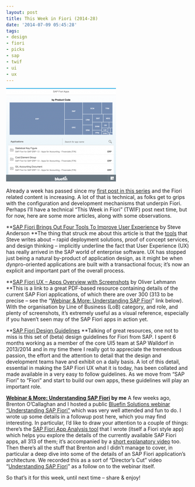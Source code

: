 ```yaml
---
layout: post
title: This Week in Fiori (2014-28)
date: '2014-07-09 05:45:28'
tags:
- design
- fiori
- picks
- sap
- twif
- ui
- ux
---
```



![SAP Fiori App Analysis tool](/content/images/2014/07/Screen-Shot-2014-07-09-at-07.26.411-300x255.png)

Already a week has passed since my [first post in this series](/2014/07/02/this-week-in-fiori-2014-27/) and the Fiori related content is increasing. A lot of that is technical, as folks get to grips with the configuration and development mechanisms that underpin Fiori. Perhaps I’ll have a technical “This Week in Fiori” (TWIF) post next time, but for now, here are some more articles, along with some observations.

**[SAP Fiori Brings Out Four Tools To Improve User Experience](http://www.mobilemarketportal.com/mobile-platform/articles/383045-sap-fiori-brings-out-four-tools-improve-user.htm) by Steve Anderson
**The thing that struck me about this article is that the [tools](http://www.news-sap.com/sap-fiori-apps-rapid-deployment/) that Steve writes about – rapid deployment solutions, proof of concept services, and design thinking – implicitly underline the fact that User Experience (UX) has really arrived in the SAP world of enterprise software. UX has stopped just being a natural by-product of application design, as it might be when dynpro-oriented applications are built with a transactional focus; it’s now an explicit and important part of the overall process.

**[SAP Fiori UX – Apps Overview with Screenshots](http://scn.sap.com/docs/DOC-56438) by Oliver Lehmann
**This is a link to a great PDF-based resource containing details of the current SAP Fiori applications, of which there are over 300 (313 to be precise – see the “[Webinar & More: Understanding SAP Fiori](http://www.bluefinsolutions.com/Blogs/DJ-Adams/July-2014/Webinar-more-Understanding-SAP-Fiori/)” link below). With the organisation by Line of Business (LoB) category, and role, and plenty of screenshots, it’s extremely useful as a visual reference, especially if you haven’t seen may of the SAP Fiori apps in action yet.

**[SAP Fiori Design Guidelines](http://experience.sap.com/wp-content/fiori-guidelines/)
**Talking of great resources, one not to miss is this set of (beta) design guidelines for Fiori from SAP. I spent 6 months working as a member of the core UI5 team at SAP Walldorf in 2013/2014 and in my time there I really got to appreciate the tremendous passion, the effort and the attention to detail that the design and development teams have and exhibit on a daily basis. A lot of this detail, essential in making the SAP Fiori UX what it is today, has been collated and made available in a very easy to follow guidelines. As we move from “SAP Fiori” to “Fiori” and start to build our own apps, these guidelines will play an important role.

**[Webinar & More: Understanding SAP Fiori](http://www.bluefinsolutions.com/Blogs/DJ-Adams/July-2014/Webinar-more-Understanding-SAP-Fiori/) by me**
 A few weeks ago, Brenton O’Callaghan and I hosted a public [Bluefin Solutions webinar “Understanding SAP Fiori”](http://www.bluefinsolutions.com/About-us/News-and-Media/Events/Webinar-Understanding-SAP-Fiori/) which was very well attended and fun to do. I wrote up some details in a followup post here, which you may find interesting. In particular, I’d like to draw your attention to a couple of things: there’s the [SAP Fiori App Analysis tool](https://code.bluefinsolutions.com/~dadams/FioriWebinar/AppAnalysis.html) that I wrote (itself a Fiori style app) which helps you explore the details of the currently available SAP Fiori apps, all 313 of them; it’s accompanied by a [short explanatory video](https://www.youtube.com/watch?v=aVeQ4adHgaY) too. Then there’s all the stuff that Brenton and I didn’t manage to cover, in particular a deep dive into some of the details of an SAP Fiori application’s architecture. We recorded this as a sort of “Director’s Cut” video “[Understanding SAP Fiori](https://www.youtube.com/watch?v=nM0ffI-GxGk)” as a follow on to the webinar itself.

So that’s it for this week, until next time – share & enjoy!


